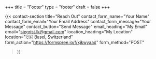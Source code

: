 +++
title =  "Footer"
type = "footer"
draft = false
+++


{{< contact-section
    title="Reach Out" 
    contact_form_name="Your Name"
    contact_form_email="Your Email Address"
    contact_form_message="Your Message"
    contact_button="Send Message"
    email_heading="My Email"
    email="siegrist.lk@gmail.com"
    location_heading="My Location"
    location="🇨🇭 Basel, Switzerland"
    form_action="https://formspree.io/f/xjkwyaad"
    form_method="POST"
>}}

